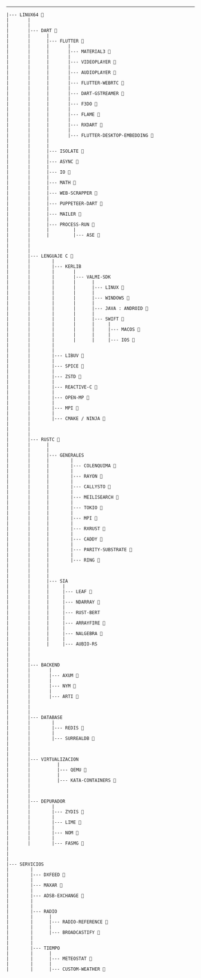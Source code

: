 ---

    |--- LINUX64 🌱
    |       |
    |       |
    |       |--- DART 🌱
    |       |      |
    |       |      |--- FLUTTER 🌱
    |       |      |       |
    |       |      |       |--- MATERIAL3 🌱
    |       |      |       |
    |       |      |       |--- VIDEOPLAYER 🌱
    |       |      |       |
    |       |      |       |--- AUDIOPLAYER 🌱
    |       |      |       |
    |       |      |       |--- FLUTTER-WEBRTC 🌱
    |       |      |       |
    |       |      |       |--- DART-GSTREAMER 🌱
    |       |      |       |
    |       |      |       |--- F3DO 🌱
    |       |      |       |
    |       |      |       |--- FLAME 🌱
    |       |      |       |
    |       |      |       |--- RXDART 🌱
    |       |      |       |
    |       |      |       |--- FLUTTER-DESKTOP-EMBEDDING 🌱
    |       |      |
    |       |      |
    |       |      |--- ISOLATE 🌱
    |       |      |
    |       |      |--- ASYNC 🌱
    |       |      |
    |       |      |--- IO 🌱
    |       |      |
    |       |      |--- MATH 🌱
    |       |      |
    |       |      |--- WEB-SCRAPPER 🌱
    |       |      |
    |       |      |--- PUPPETEER-DART 🌱
    |       |      |
    |       |      |--- MAILER 🌱
    |       |      |
    |       |      |--- PROCESS-RUN 🌱
    |       |      |         |
    |       |      |         |--- ASE 🌱
    |       |
    |       |
    |       |
    |       |--- LENGUAJE C 🌱
    |       |        |
    |       |        |--- KERLIB
    |       |        |       |
    |       |        |       |--- VALMI-SDK
    |       |        |       |      |
    |       |        |       |      |--- LINUX 🌱
    |       |        |       |      |
    |       |        |       |      |--- WINDOWS 🌱
    |       |        |       |      |
    |       |        |       |      |--- JAVA : ANDROID 🌱
    |       |        |       |      |
    |       |        |       |      |--- SWIFT 🌱
    |       |        |       |      |     |
    |       |        |       |      |     |--- MACOS 🌱
    |       |        |       |      |     |
    |       |        |       |      |     |--- IOS 🌱
    |       |        |
    |       |        |
    |       |        |--- LIBUV 🌱
    |       |        |
    |       |        |--- SPICE 🌱
    |       |        |
    |       |        |--- ZSTD 🌱
    |       |        |
    |       |        |--- REACTIVE-C 🌱
    |       |        |
    |       |        |--- OPEN-MP 🌱
    |       |        |
    |       |        |--- MPI 🌱
    |       |        |
    |       |        |--- CMAKE / NINJA 🌱
    |       |
    |       |
    |       |
    |       |--- RUSTC 🌱
    |       |      |
    |       |      |
    |       |      |--- GENERALES
    |       |      |        |
    |       |      |        |--- COLENQUIMA 🌱
    |       |      |        |
    |       |      |        |--- RAYON 🌱
    |       |      |        |
    |       |      |        |--- CALLYSTO 🌱
    |       |      |        |
    |       |      |        |--- MEILISEARCH 🌱
    |       |      |        |
    |       |      |        |--- TOKIO 🌱
    |       |      |        |
    |       |      |        |--- MPI 🌱
    |       |      |        |
    |       |      |        |--- RXRUST 🌱
    |       |      |        |
    |       |      |        |--- CADDY 🌱
    |       |      |        |
    |       |      |        |--- PARITY-SUBSTRATE 🌱
    |       |      |        |
    |       |      |        |--- RING 🌱
    |       |      |
    |       |      |
    |       |      |
    |       |      |--- SIA
    |       |      |     |
    |       |      |     |--- LEAF 🌱
    |       |      |     |
    |       |      |     |--- NDARRAY 🌱
    |       |      |     |
    |       |      |     |--- RUST-BERT
    |       |      |     |
    |       |      |     |--- ARRAYFIRE 🌱
    |       |      |     |
    |       |      |     |--- NALGEBRA 🌱
    |       |      |     |
    |       |      |     |--- AUBIO-RS
    |       |
    |       |
    |       |
    |       |--- BACKEND
    |       |       |
    |       |       |--- AXUM 🌱
    |       |       |
    |       |       |--- NYM 🌱
    |       |       |
    |       |       |--- ARTI 🌱
    |       |
    |       |
    |       |
    |       |--- DATABASE
    |       |        |
    |       |        |--- REDIS 🌱
    |       |        |
    |       |        |--- SURREALDB 🌱
    |       |
    |       |
    |       |
    |       |--- VIRTUALIZACION
    |       |	       |
    |       |	       |--- QEMU 🌱
    |       |          |
    |       |          |--- KATA-CONTAINERS 🌱
    |       |
    |       |
    |       |
    |       |--- DEPURADOR
    |       |        |
    |       |        |--- ZYDIS 🌱
    |       |        |
    |       |        |--- LIME 🌱
    |       |        |
    |       |        |--- NOM 🌱
    |       |        |
    |       |        |--- FASMG 🌱
    |
    |
    |
    |--- SERVICIOS
    |        |
    |        |--- DXFEED 🌱
    |        |
    |        |--- MAXAR 🌱
    |        |
    |        |--- ADSB-EXCHANGE 🌱
    |        |
    |        |
    |        |--- RADIO
    |        |      |
    |        |      |--- RADIO-REFERENCE 🌱
    |        |      |
    |        |      |--- BROADCASTIFY 🌱
    |        |
    |        |
    |        |--- TIEMPO
    |        |      |
    |        |      |--- METEOSTAT 🌱
    |        |      |
    |        |      |--- CUSTOM-WEATHER 🌱
